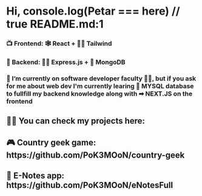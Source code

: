 <h1>Hi, console.log(Petar === here) // true README.md:1</h1>
<h3>📺 Frontend: 🕸 React + 🏄‍♀️ Tailwind </h3>
<h3>💾 Backend: 🏃‍♂️ Express.js + 🍃 MongoDB</h3>


<h3>🌱 I’m currently on software developer faculty 👨‍💻, but if you ask for me about web dev I'm currently learing 🐬 MYSQL database to fullfill my backend knowledge along with ➡ NEXT.JS on the frontend</h2>
<h2>👨‍💻 You can check my projects here:</h2>

<h2>🎮 Country geek game: https://github.com/PoK3MOoN/country-geek</h2>
<h2>💾 E-Notes app: https://github.com/PoK3MOoN/eNotesFull</h2>




<!--

Here are some ideas to get you started:

- 🔭 I’m currently working on ...
- 🌱 I’m currently learning ...
- 👯 I’m looking to collaborate on ...
- 🤔 I’m looking for help with ...
- 💬 Ask me about ...
- 📫 How to reach me: ...
- 😄 Pronouns: ...
- ⚡ Fun fact: ...
-->
